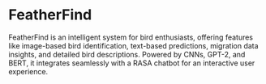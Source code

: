 # FeatherFind
FeatherFind is an intelligent system for bird enthusiasts, offering features like image-based bird identification, text-based predictions, migration data insights, and detailed bird descriptions. Powered by CNNs, GPT-2, and BERT, it integrates seamlessly with a RASA chatbot for an interactive user experience. 
